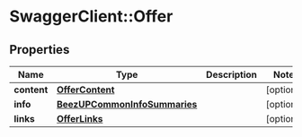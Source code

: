 # SwaggerClient::Offer

## Properties
Name | Type | Description | Notes
------------ | ------------- | ------------- | -------------
**content** | [**OfferContent**](OfferContent.md) |  | [optional] 
**info** | [**BeezUPCommonInfoSummaries**](BeezUPCommonInfoSummaries.md) |  | [optional] 
**links** | [**OfferLinks**](OfferLinks.md) |  | [optional] 



